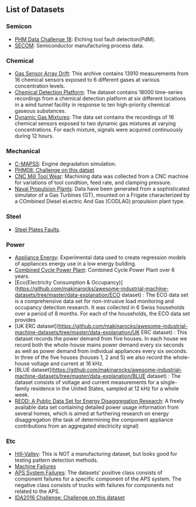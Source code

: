 ## List of Datasets  

### Semicon  

* [PHM Data Challenge 18](<https://github.com/makinarocks/awesome-industrial-machine-datasets/tree/sehee/data-explanation/PHM%20Data%20Challenge%2018>): Etching tool fault detection(PdM).
* [SECOM](<https://github.com/makinarocks/awesome-industrial-machine-datasets/tree/sehee/data-explanation/SECOM>): Semiconductor manufacturing process data.  

### Chemical  

* [Gas Sensor Array Drift](<https://github.com/makinarocks/awesome-industrial-machine-datasets/tree/sehee/data-explanation/Gas%20Sensor%20Array%20Drift>): This archive contains 13910 measurements from 16 chemical sensors exposed to 6 different gases at various concentration levels.
* [Chemical Detection Platform](<https://github.com/makinarocks/awesome-industrial-machine-datasets/tree/sehee/data-explanation/Chemical%20Detection%20Platform>): The dataset contains 18000 time-series recordings from a chemical detection platform at six different locations in a wind tunnel facility in response to ten high-priority chemical gaseous substances.
* [Dynamic Gas Mixtures](<https://github.com/makinarocks/awesome-industrial-machine-datasets/tree/sehee/data-explanation/Dynamic%20Gas%20Mixtures>): The data set contains the recordings of 16 chemical sensors exposed to two dynamic gas mixtures at varying concentrations. For each mixture, signals were acquired continuously during 12 hours.  

### Mechanical  

* [C-MAPSS](<https://github.com/makinarocks/awesome-industrial-machine-datasets/tree/sehee/data-explanation/C-MAPSS>): Engine degradation simulation.  
* [PHM08: Challenge on this datset](<https://github.com/makinarocks/awesome-industrial-machine-datasets/tree/sehee/data-explanation/PHM08%20Challenge%20on%20this%20dataset>)  
* [CNC Mill Tool Wear](<https://github.com/makinarocks/awesome-industrial-machine-datasets/tree/sehee/data-explanation/CNC%20Mill%20Tool%20Wear>): Machining data was collected from a CNC machine for variations of tool condition, feed rate, and clamping pressure.  
* [Naval Propulsion Plants](https://github.com/makinarocks/awesome-industrial-machine-datasets/tree/minkyu/data-explanation/Naval%20Propulsion%20Plants/README.md): Data have been generated from a sophisticated simulator of a Gas Turbines (GT), mounted on a Frigate characterized by a COmbined Diesel eLectric And Gas (CODLAG) propulsion plant type.  

### Steel  

* [Steel Plates Faults](https://github.com/makinarocks/awesome-industrial-machine-datasets/blob/minkyu/data-explanation/Steel%20Plates%20Faults/README.md).  

### Power  

* [Appliance Energy](https://github.com/makinarocks/awesome-industrial-machine-datasets/tree/minkyu/data-explanation/Appliance%20Energy/README.md): Experimental data used to create regression models of appliances energy use in a low energy building.  
* [Combined Cycle Power Plant](https://github.com/makinarocks/awesome-industrial-machine-datasets/tree/minkyu/data-explanation/Combined%20Cycle%20Power%20Plant/README.md): Combined Cycle Power Plant over 6 years.   
* [Eco(Electricity Consumption & Occupancy)](https://github.com/makinarocks/awesome-industrial-machine-datasets/tree/master/data-explanation/ECO dataset)  : The ECO data set is a comprehensive data set for non-intrusive load monitoring and occupancy detection research. It was collected in 6 Swiss households over a period of 8 months. For each of the households, the ECO data set provides  
* [UK ERC dataset](https://github.com/makinarocks/awesome-industrial-machine-datasets/tree/master/data-explanation/UK ERC dataset)  : This dataset records the power demand from five houses. In each house we record both the whole-house mains power demand every six seconds as well as power demand from individual appliances every six seconds. In three of the five houses (houses 1, 2 and 5) we also record the whole-house voltage and current at 16 kHz.  
* [BLUE dataset](https://github.com/makinarocks/awesome-industrial-machine-datasets/tree/master/data-explanation/BLUE dataset)  : The dataset consists of voltage and current measurements for a single-family residence in the United States, sampled at 12 kHz for a whole week.   
* [REDD: A Public Data Set for Energy Disaggregation Research](<https://github.com/makinarocks/awesome-industrial-machine-datasets/tree/master/data-explanation/REDD>): A freely available data set containing detailed power usage information from several homes, which is aimed at furthering research on energy disaggregation (the task of determining the component appliance contributions from an aggregated electricity signal)      

### Etc  


* [Hill-Valley](https://github.com/makinarocks/awesome-industrial-machine-datasets/tree/minkyu/data-explanation/Hill-Valley/README.md): This is NOT a manufacturing dataset, but looks good for testing pattern detection methods.  
* [Machine Failures](https://github.com/makinarocks/awesome-industrial-machine-datasets/tree/minkyu/data-explanation/Machine%20failure/README.md)  
* [APS System Failures](https://github.com/makinarocks/awesome-industrial-machine-datasets/tree/minkyu/data-explanation/APS%20System%20Failures/README.md):  The datasets' positive class consists of component failures for a specific component of the APS system. The negative class consists of trucks with failures for components not related to the APS.   
* [IDA2016 Challenge: Challenge on this dataset](https://archive.ics.uci.edu/ml/datasets/IDA2016Challenge)      




